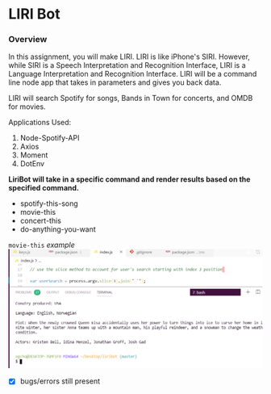
# LIRI Bot
### Overview
In this assignment, you will make LIRI. LIRI is like iPhone's SIRI. However, while SIRI is a Speech Interpretation and Recognition Interface, LIRI is a Language Interpretation and Recognition Interface. LIRI will be a command line node app that takes in parameters and gives you back data.

LIRI will search Spotify for songs, Bands in Town for concerts, and OMDB for movies.


Applications Used:
1. Node-Spotify-API
2. Axios
3. Moment
4. DotEnv

**LiriBot will take in a specific command and render results based on the specified command.**
- spotify-this-song
- movie-this
- concert-this
- do-anything-you-want


`movie-this` *example*
![Image of movie-this command](images/moviecmd.png)

- [x] bugs/errors still present
